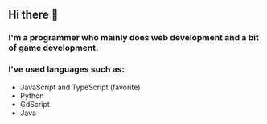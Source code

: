 ## Hi there 👋
### I'm a programmer who mainly does web development and a bit of game development.
### I've used languages such as:
* JavaScript and TypeScript (favorite)
* Python
* GdScript
* Java
<!--
**fiersso/fiersso** is a ✨ _special_ ✨ repository because its `README.md` (this file) appears on your GitHub profile.

Here are some ideas to get you started:

- 🔭 I’m currently working on ...
- 🌱 I’m currently learning ...
- 👯 I’m looking to collaborate on ...
- 🤔 I’m looking for help with ...
- 💬 Ask me about ...
- 📫 How to reach me: ...
- 😄 Pronouns: ...
- ⚡ Fun fact: ...
-->
